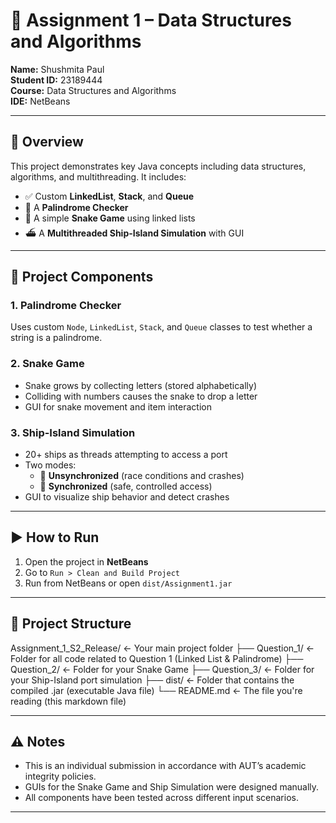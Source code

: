 # 🚀 Assignment 1 – Data Structures and Algorithms

**Name:** Shushmita Paul  
**Student ID:** 23189444  
**Course:** Data Structures and Algorithms  
**IDE:** NetBeans  

---

## 📌 Overview

This project demonstrates key Java concepts including data structures, algorithms, and multithreading. It includes:

- ✅ Custom **LinkedList**, **Stack**, and **Queue**
- 🧪 A **Palindrome Checker**
- 🐍 A simple **Snake Game** using linked lists
- ⛴️ A **Multithreaded Ship-Island Simulation** with GUI

---

## 🧩 Project Components

### 1. Palindrome Checker
Uses custom `Node`, `LinkedList`, `Stack`, and `Queue` classes to test whether a string is a palindrome.

### 2. Snake Game
- Snake grows by collecting letters (stored alphabetically)
- Colliding with numbers causes the snake to drop a letter
- GUI for snake movement and item interaction

### 3. Ship-Island Simulation
- 20+ ships as threads attempting to access a port
- Two modes:
  - 🧨 **Unsynchronized** (race conditions and crashes)
  - 🔐 **Synchronized** (safe, controlled access)
- GUI to visualize ship behavior and detect crashes

---

## ▶️ How to Run

1. Open the project in **NetBeans**
2. Go to `Run > Clean and Build Project`
3. Run from NetBeans or open `dist/Assignment1.jar`

---

## 📁 Project Structure

Assignment_1_S2_Release/       <- Your main project folder
├── Question_1/                <- Folder for all code related to Question 1 (Linked List & Palindrome)
├── Question_2/                <- Folder for your Snake Game
├── Question_3/                <- Folder for your Ship-Island port simulation
├── dist/                      <- Folder that contains the compiled .jar (executable Java file)
└── README.md                  <- The file you're reading (this markdown file)

---

## ⚠️ Notes

- This is an individual submission in accordance with AUT’s academic integrity policies.
- GUIs for the Snake Game and Ship Simulation were designed manually.
- All components have been tested across different input scenarios.

---
